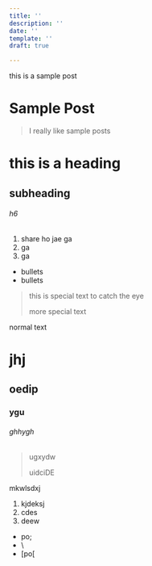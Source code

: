 ```yaml
---
title: ''
description: ''
date: ''
template: ''
draft: true

---
```

this is a sample post

# Sample Post

> I really like sample posts

# this is  a heading

## subheading

###### h6

1. share ho jae ga
2. ga
3. ga

* bullets
* bullets

> this is  special text to catch the eye
>
> more special text

normal text

# jhj

## oedip

### ygu

###### ghhygh

> ugxydw
>
> uidciDE

mkwlsdxj

1. kjdeksj
2. cdes
3. deew

* po;
* \\
* \[po\[